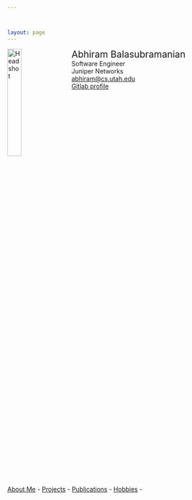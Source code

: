 ```yaml
---



layout: page
---
```


<div style="width: 100%; display: inline-block;">
<img src="{{ site.baseurl }}/public/AB.jpg" alt="Headshot" width="25%" style="float: left;"/>
<div style="float: left; padding-left: 20px;">
<span style="font-size: 150%;">Abhiram Balasubramanian</span><br>
Software Engineer<br>
Juniper Networks<br>
<a href="mailto:abhiram@cs.utah.edu">abhiram@cs.utah.edu</a><br>
<a href="https://gitlab.flux.utah.edu/abhiram">Gitlab profile</a>
</div>
</div>

<p></p>

[About Me](http://abhirambal.github.io/about/) -
[Projects](http://abhirambal.github.io/projects/) -
[Publications](http://abhirambal.github.io/publications/) -
[Hobbies](http://abhirambal.github.io/hobbies/) - 
<!--[Hobbies](#hobbies) -
[Blog](./blog/)-->

